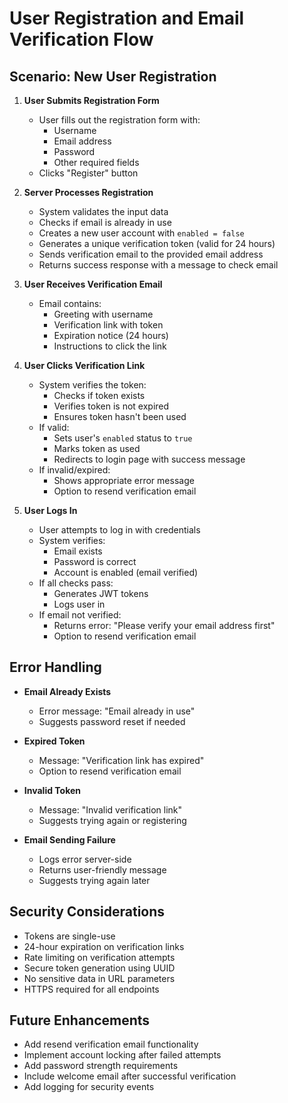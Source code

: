 # User Registration and Email Verification Flow

## Scenario: New User Registration

1. **User Submits Registration Form**
   - User fills out the registration form with:
     - Username
     - Email address
     - Password
     - Other required fields
   - Clicks "Register" button

2. **Server Processes Registration**
   - System validates the input data
   - Checks if email is already in use
   - Creates a new user account with `enabled = false`
   - Generates a unique verification token (valid for 24 hours)
   - Sends verification email to the provided email address
   - Returns success response with a message to check email

3. **User Receives Verification Email**
   - Email contains:
     - Greeting with username
     - Verification link with token
     - Expiration notice (24 hours)
     - Instructions to click the link

4. **User Clicks Verification Link**
   - System verifies the token:
     - Checks if token exists
     - Verifies token is not expired
     - Ensures token hasn't been used
   - If valid:
     - Sets user's `enabled` status to `true`
     - Marks token as used
     - Redirects to login page with success message
   - If invalid/expired:
     - Shows appropriate error message
     - Option to resend verification email

5. **User Logs In**
   - User attempts to log in with credentials
   - System verifies:
     - Email exists
     - Password is correct
     - Account is enabled (email verified)
   - If all checks pass:
     - Generates JWT tokens
     - Logs user in
   - If email not verified:
     - Returns error: "Please verify your email address first"
     - Option to resend verification email

## Error Handling

- **Email Already Exists**
  - Error message: "Email already in use"
  - Suggests password reset if needed

- **Expired Token**
  - Message: "Verification link has expired"
  - Option to resend verification email

- **Invalid Token**
  - Message: "Invalid verification link"
  - Suggests trying again or registering

- **Email Sending Failure**
  - Logs error server-side
  - Returns user-friendly message
  - Suggests trying again later

## Security Considerations

- Tokens are single-use
- 24-hour expiration on verification links
- Rate limiting on verification attempts
- Secure token generation using UUID
- No sensitive data in URL parameters
- HTTPS required for all endpoints

## Future Enhancements

- Add resend verification email functionality
- Implement account locking after failed attempts
- Add password strength requirements
- Include welcome email after successful verification
- Add logging for security events
